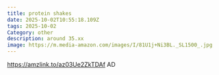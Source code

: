 ```yaml
---
title: protein shakes
date: 2025-10-02T10:55:18.109Z
tags: 2025-10-02
Category: other
description: around 35.xx
image: https://m.media-amazon.com/images/I/81U1j+Ni3BL._SL1500_.jpg
---
```

https://amzlink.to/az03Ue2ZkTDAf
AD
